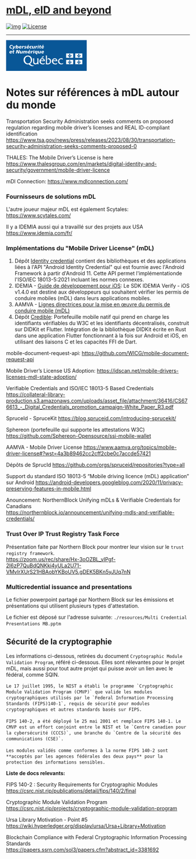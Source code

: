 [mDL, eID and beyond](https://walt.id/blog/p/mdl-eid-and-beyond)
=======
[![img](https://img.shields.io/badge/Cycle%20de%20Vie-Phase%20d%C3%A9couverte-339999)](https://www.quebec.ca/gouv/politiques-orientations/vitrine-numeriqc/accompagnement-des-organismes-publics/demarche-conception-services-numeriques)
[![License](https://img.shields.io/badge/Licence-LiLiQ--R-blue)](LICENSE)

---

<div>
    <img src="https://github.com/CQEN-QDCE/.github/blob/main/images/mcn.png" />
</div>

# Notes sur références à mDL autour du monde

Transportation Security Administration seeks comments on proposed regulation regarding mobile driver’s licenses and REAL ID-compliant identification   
https://www.tsa.gov/news/press/releases/2023/08/30/transportation-security-administration-seeks-comments-proposed-0

THALES: The Mobile Driver’s License is here
https://www.thalesgroup.com/en/markets/digital-identity-and-security/government/mobile-driver-licence

mDl Connection: https://www.mdlconnection.com/

### Fournisseurs de solutions mDL

L'autre joueur majeur mDL est également Scytales:   
https://www.scytales.com/

Il y a IDEMIA aussi qui a travaillé sur des projets aux USA  
https://www.idemia.com/fr/

### Implémentations du "Mobile Driver License" (mDL)
1. Dépôt [Identity credential](https://github.com/google/identity-credential)
contient des bibliothèques et des applications liées à l'API "Android Identity Credential" qui est fournie avec l'Android Framework à partir d'Android 11. Cette API permet l'implémentationde l'ISO/IEC 18013-5:2021 incluant les normes connexes.
2. IDEMIA - [Guide de développement pour iOS](https://experience.idemia.com/mobile-id/develop/verify-sdks/ios/1_4/): Le SDK IDEMIA Verify - iOS v1.4.0 est destiné aux développeurs qui souhaitent vérifier les permis de conduire mobiles (mDL) dans leurs applications mobiles.
3. AAMVA - [Lignes directrices pour la mise en œuvre du permis de conduire mobile (mDL)](https://www.aamva.org/getmedia/b801da7b-5584-466c-8aeb-f230cef6dda5/mDL-Implementation-Guidelines-Version-1-2_final.pdf)
4. Dépôt [Credible](https://github.com/spruceid/credible): Portefeuille mobile natif qui prend en charge les identifiants vérifiables du W3C et les identifiants décentralisés, construit sur DIDKit et Flutter. Intégration de la bibliothèque DIDKit écrite en Rust dans une application Flutter fonctionnant à la fois sur Android et iOS, en utilisant des liaisons C et les capacités FFI de Dart.
   
mobile-document-request-api: https://github.com/WICG/mobile-document-request-api

Mobile Driver’s License US Adoption: 
https://idscan.net/mobile-drivers-licenses-mdl-state-adoption/

Verifiable Credentials and ISO/IEC 18013-5 Based Credentials
https://collateral-library-production.s3.amazonaws.com/uploads/asset_file/attachment/36416/CS676613_-_Digital_Credentials_promotion_campaign-White_Paper_R3.pdf

SpruceId - SpruceKit
https://blog.spruceid.com/introducing-sprucekit/

Sphereon (portefeuille qui supporte les attestations W3C)
https://github.com/Sphereon-Opensource/ssi-mobile-wallet

AAMVA - Mobile Driver License
https://www.aamva.org/topics/mobile-driver-license#?wst=4a3b89462cc2cff2cbe0c7accde57421

Dépôts de SprucId
https://github.com/orgs/spruceid/repositories?type=all

Support du standard ISO 18013-5 “Mobile driving licence (mDL) application” sur Android
https://android-developers.googleblog.com/2020/11/privacy-preserving-features-in-mobile.html


Anouncement: NorthernBlock Unifying mDLs & Verifiable Credentials for Canadians  
https://northernblock.io/announcement/unifying-mdls-and-verifiable-credentials/


###  Trust Over IP Trust Registry Task Force 

Présentation faite par Northern Block pour montrer leur vision sur le `trust registry framework`.    
https://zoom.us/rec/share/Hx-3oOZBL_vIPgf-2I6zP7QuBdQNKki4yULa2U71-VMvIrXUrS21HBAobYKBoUV5.gDEK5BKn5yJUq7nN


### Multicredential issuance and presentations

Le fichier powerpoint partagé par Northern Block sur les émissions et présentations qui utilisent plusieurs types d'attestation. 

Le fichier est déposé sur l'adresse suivante: `./resources/Multi Credential Presentations MB.pptm` 

<!-- [Slides multi credential presentations](./resources/Multi Credential Presentations MB.pptm) -->


## Sécurité de la cryptographie 

Les informations ci-dessous, retirées du document `Cryptographic Module Validation Program`, référé ci-dessous. Elles sont rélevantes pour le projet mDL, mais aussi pour tout autre projet qui puisse avoir un lien avec le fédéral, comme SQIN. 


    Le 17 juillet 1995, le NIST a établi le programme `Cryptographic Module Validation Program (CMVP)` que valide les modules cryptographiques utilisés par le `Federal Information Processing Standards (FIPS)140-1`, requis de sécurité pour modules cryptographiques et autres standards basés sur FIPS. 

    FIPS 140-2, a été déployé le 25 mai 2001 et remplace FIPS 140-1. Le CMVP est un effort conjoint entre le NIST et le `Centre canadien pour la cybersécurité (CCCS)`, une branche du `Centre de la sécurité des communications (CSE)`. 

    Les modules validés comme conformes à la norme FIPS 140-2 sont **acceptés par les agences fédérales des deux pays** pour la protection des informations sensibles.


**Liste de docs relevants:**

FIPS 140-2 : Security Requirements for Cryptographic Modules   
https://csrc.nist.rip/publications/detail/fips/140/2/final

Cryptographic Module Validation Program  
https://csrc.nist.rip/projects/cryptographic-module-validation-program

Ursa Library Motivation - Point #5   
https://wiki.hyperledger.org/display/ursa/Ursa+Library+Motivation  

Blockchain Compliance with Federal Cryptographic Information Processing Standards   
https://papers.ssrn.com/sol3/papers.cfm?abstract_id=3381692